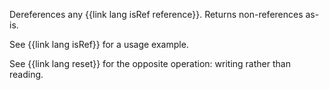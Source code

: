 Dereferences any {{link lang isRef reference}}. Returns non-references as-is.

See {{link lang isRef}} for a usage example.

See {{link lang reset}} for the opposite operation: writing rather than reading.